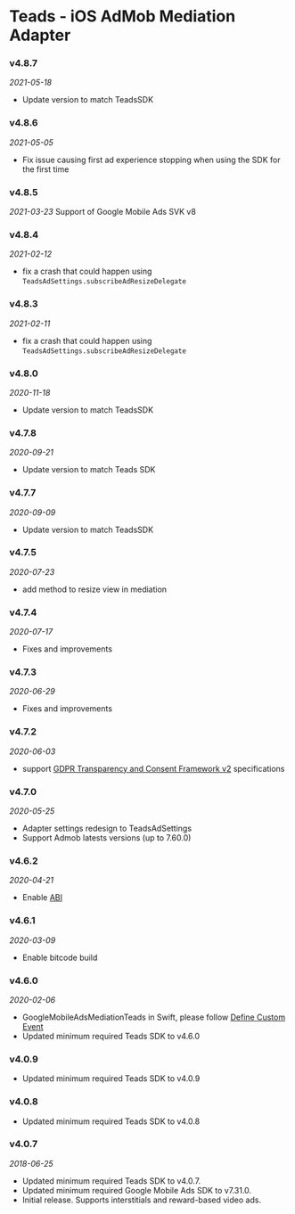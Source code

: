 # Teads - iOS AdMob Mediation Adapter

### v4.8.7
_2021-05-18_
- Update version to match TeadsSDK

### v4.8.6
_2021-05-05_
- Fix issue causing first ad experience stopping when using the SDK for the first time

### v4.8.5
_2021-03-23_
Support of Google Mobile Ads SVK v8

### v4.8.4
_2021-02-12_
- fix a crash that could happen using `TeadsAdSettings.subscribeAdResizeDelegate`

### v4.8.3
_2021-02-11_
- fix a crash that could happen using `TeadsAdSettings.subscribeAdResizeDelegate`

### v4.8.0
_2020-11-18_
- Update version to match TeadsSDK

### v4.7.8
_2020-09-21_
 - Update version to match Teads SDK

### v4.7.7
_2020-09-09_
- Update version to match TeadsSDK

### v4.7.5
_2020-07-23_
- add method to resize view in mediation

### v4.7.4
_2020-07-17_
- Fixes and improvements

### v4.7.3
_2020-06-29_
- Fixes and improvements

### v4.7.2
_2020-06-03_
- support [GDPR Transparency and Consent Framework v2](https://github.com/InteractiveAdvertisingBureau/GDPR-Transparency-and-Consent-Framework/blob/master/TCFv2/IAB%20Tech%20Lab%20-%20CMP%20API%20v2.md) specifications

### v4.7.0
_2020-05-25_
- Adapter settings redesign to TeadsAdSettings
- Support Admob latests versions (up to 7.60.0)

### v4.6.2
_2020-04-21_
- Enable [ABI](https://swift.org/blog/abi-stability-and-more/)

### v4.6.1
_2020-03-09_
- Enable bitcode build

### v4.6.0
_2020-02-06_
- GoogleMobileAdsMediationTeads in Swift, please follow [Define Custom Event](https://support.teads.tv/support/solutions/articles/36000166678-admob-google-ad-manager#defining_a_custom_event)
- Updated minimum required Teads SDK to v4.6.0

### v4.0.9
- Updated minimum required Teads SDK to v4.0.9

### v4.0.8
- Updated minimum required Teads SDK to v4.0.8

### v4.0.7
_2018-06-25_
- Updated minimum required Teads SDK to v4.0.7.
- Updated minimum required Google Mobile Ads SDK to v7.31.0.
- Initial release. Supports interstitials and reward-based video ads.
